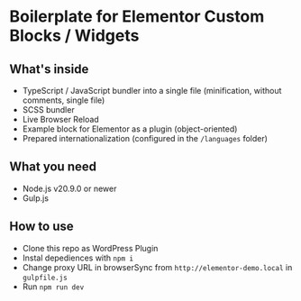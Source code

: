 # Boilerplate for Elementor Custom Blocks / Widgets

## What's inside

- TypeScript / JavaScript bundler into a single file (minification, without comments, single file)
- SCSS bundler
- Live Browser Reload
- Example block for Elementor as a plugin (object-oriented)
- Prepared internationalization (configured in the `/languages` folder)

## What you need

- Node.js v20.9.0 or newer
- Gulp.js

## How to use

- Clone this repo as WordPress Plugin
- Instal depediences with `npm i`
- Change proxy URL in browserSync from `http://elementor-demo.local` in `gulpfile.js`
- Run `npm run dev`
